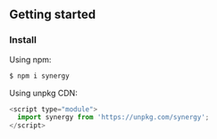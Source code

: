 ## Getting started

### Install

Using npm:

```bash
$ npm i synergy
```

Using unpkg CDN:

```js
<script type="module">
  import synergy from 'https://unpkg.com/synergy';
</script>
```
